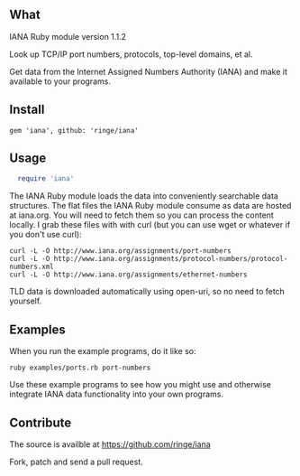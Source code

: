 ## What
IANA Ruby module version 1.1.2

Look up TCP/IP port numbers, protocols, top-level domains, et al.

Get data from the Internet Assigned Numbers Authority (IANA) and make it
available to your programs.

## Install

    gem 'iana', github: 'ringe/iana'

## Usage

```ruby
  require 'iana'
```

The IANA Ruby module loads the data into conveniently searchable data
structures. The flat files the IANA Ruby module consume as data are hosted at
iana.org. You will need to fetch them so you can process the content locally.
I grab these files with with curl (but you can use wget or whatever if you
don't use curl):

    curl -L -O http://www.iana.org/assignments/port-numbers
    curl -L -O http://www.iana.org/assignments/protocol-numbers/protocol-numbers.xml
    curl -L -O http://www.iana.org/assignments/ethernet-numbers

TLD data is downloaded automatically using open-uri, so no need to fetch yourself.

## Examples
When you run the example programs, do it like so:

    ruby examples/ports.rb port-numbers

Use these example programs to see how you might use and otherwise integrate
IANA data functionality into your own programs.

## Contribute
The source is availble at https://github.com/ringe/iana

Fork, patch and send a pull request.
